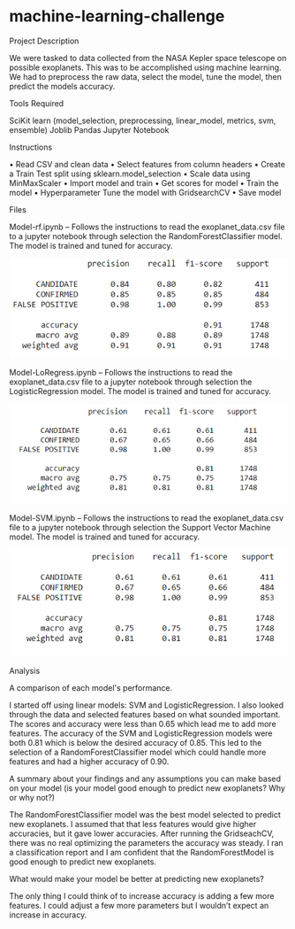 # machine-learning-challenge

Project Description

We were tasked to data collected from the NASA Kepler space telescope on possible exoplanets. This was to be accomplished using machine learning. We had to preprocess the raw data, select the model, tune the model, then predict the models accuracy. 

Tools Required

SciKit learn (model_selection, preprocessing, linear_model, metrics, svm, ensemble)
Joblib
Pandas
Jupyter Notebook

Instructions

•	Read CSV and clean data
•	Select features from column headers
•	Create a Train Test split using sklearn.model_selection
•	Scale data using MinMaxScaler
•	Import model and train
•	Get scores for model
•	Train the model 
•	Hyperparameter Tune the model with GridsearchCV
•	Save model

Files

Model-rf.ipynb – Follows the instructions to read the exoplanet_data.csv file to a jupyter notebook through selection the RandomForestClassifier model. The model is trained and tuned for accuracy. 

![RandomForestClassifier](Images/RFC.png)

Model-LoRegress.ipynb – Follows the instructions to read the exoplanet_data.csv file to a jupyter notebook through selection the LogisticRegression model. The model is trained and tuned for accuracy.

![Logisitic Regression](Images/LG.png)

Model-SVM.ipynb – Follows the instructions to read the exoplanet_data.csv file to a jupyter notebook through selection the Support Vector Machine model. The model is trained and tuned for accuracy. 

![SVM](Images/SVM.png)



Analysis

A comparison of each model's performance.

I started off using linear models: SVM and LogisticRegression. I also looked through the data and selected features based on what sounded important. The scores and accuracy were less than 0.65 which lead me to add more features. The accuracy of the SVM and LogisticRegression models were both 0.81 which is below the desired accuracy of 0.85. This led to the selection of a RandomForestClassifier model which could handle more features and had a higher accuracy of 0.90.

A summary about your findings and any assumptions you can make based on your model (is your model good enough to predict new exoplanets? Why or why not?)

The RandomForestClassifier model was the best model selected to predict new exoplanets. I assumed that that less features would give higher accuracies, but it gave lower accuracies. After running the GridseachCV, there was no real optimizing the parameters the accuracy was steady. I ran a classification report and I am confident that the RandomForestModel is good enough to predict new exoplanets.

What would make your model be better at predicting new exoplanets?

The only thing I could think of to increase accuracy is adding a few more features. I could adjust a few more parameters but I wouldn’t expect an increase in accuracy.
